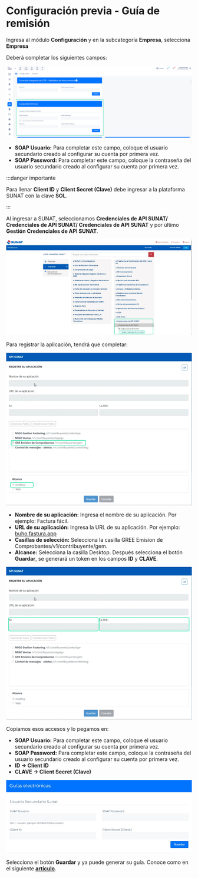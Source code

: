 # Configuración previa - Guía de remisión

Ingresa al módulo **Configuración** y en la subcategoría **Empresa**, selecciona **Empresa**

Deberá completar los siguientes campos:

![Alt text](img/nuevaguia3.jpg)

* **SOAP Usuario:** Para completar este campo, coloque el usuario secundario creado al configurar su cuenta por primera vez.
* **SOAP Password:**  Para completar este campo,  coloque la contraseña del usuario secundario creado al configurar su cuenta por primera vez.

:::danger importante

Para llenar **Client ID** y **Client Secret (Clave)** debe ingresar a la plataforma SUNAT con la clave **SOL**.

:::

Al ingresar a SUNAT, seleccionamos **Credenciales de API SUNAT/ Credenciales de API SUNAT/ Credenciales de API SUNAT** y por último **Gestión Credenciales de API SUNAT**.

![Alt text](img/nuevaguia5.jpg)

Para registrar la aplicación, tendrá que completar:

![Alt text](img/nuevaguia8.jpg)

* **Nombre de su aplicación:** Ingresa el nombre de su aplicación. Por ejemplo: Factura fácil.
* **URL de su aplicación:** Ingresa la URL de su aplicación. Por ejemplo: [buho.fastura.app](https://buho.fastura.app)
* **Casillas de selección:** Selecciona la casilla GREE Emision de Comprobantes/v1/contribuyente/gem.
* **Alcance:** Selecciona la casilla Desktop.
Después selecciona el botón **Guardar**, se generará un token en los campos **ID** y **CLAVE**.

![Alt text](img/nuevaguia10.jpg)

Copiamos esos accesos y lo pegamos en:

* **SOAP Usuario:** Para completar este campo, coloque el usuario secundario creado al configurar su cuenta por primera vez.
* **SOAP Password:**  Para completar este campo,  coloque la contraseña del usuario secundario creado al configurar su cuenta por primera vez.
* **ID -> Client ID**
* **CLAVE -> Client Secret (Clave)**

![Alt text](img/nuevaguia.jpg)

Selecciona el botón **Guardar** y ya puede generar su guía. Conoce como en el siguiente **[artículo](https://fastura.github.io/documentacion/comprobantes-avanzados/Generar-gu%C3%ADas-de-remision)**.
